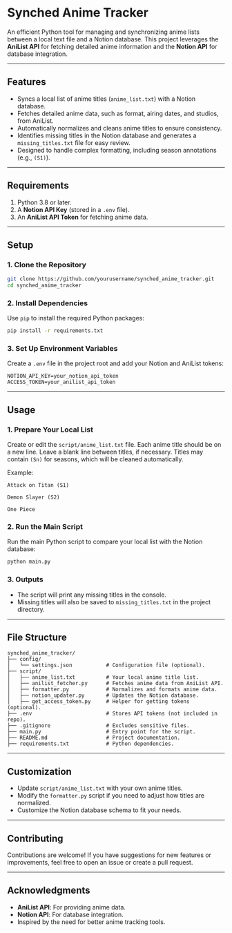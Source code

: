 
# **Synched Anime Tracker**

An efficient Python tool for managing and synchronizing anime lists between a local text file and a Notion database. This project leverages the **AniList API** for fetching detailed anime information and the **Notion API** for database integration.

---

## **Features**

- Syncs a local list of anime titles (`anime_list.txt`) with a Notion database.
- Fetches detailed anime data, such as format, airing dates, and studios, from AniList.
- Automatically normalizes and cleans anime titles to ensure consistency.
- Identifies missing titles in the Notion database and generates a `missing_titles.txt` file for easy review.
- Designed to handle complex formatting, including season annotations (e.g., `(S1)`).

---

## **Requirements**

1. Python 3.8 or later.
2. A **Notion API Key** (stored in a `.env` file).
3. An **AniList API Token** for fetching anime data.

---

## **Setup**

### 1. Clone the Repository
```bash
git clone https://github.com/yourusername/synched_anime_tracker.git
cd synched_anime_tracker
```

### 2. Install Dependencies
Use `pip` to install the required Python packages:
```bash
pip install -r requirements.txt
```

### 3. Set Up Environment Variables
Create a `.env` file in the project root and add your Notion and AniList tokens:
```
NOTION_API_KEY=your_notion_api_token
ACCESS_TOKEN=your_anilist_api_token
```

---

## **Usage**

### 1. Prepare Your Local List
Create or edit the `script/anime_list.txt` file. Each anime title should be on a new line. Leave a blank line between titles, if necessary. Titles may contain `(Sn)` for seasons, which will be cleaned automatically.

Example:
```
Attack on Titan (S1)

Demon Slayer (S2)

One Piece
```

### 2. Run the Main Script
Run the main Python script to compare your local list with the Notion database:
```bash
python main.py
```

### 3. Outputs
- The script will print any missing titles in the console.
- Missing titles will also be saved to `missing_titles.txt` in the project directory.

---

## **File Structure**

```
synched_anime_tracker/
├── config/
│   └── settings.json           # Configuration file (optional).
├── script/
│   ├── anime_list.txt          # Your local anime title list.
│   ├── anilist_fetcher.py      # Fetches anime data from AniList API.
│   ├── formatter.py            # Normalizes and formats anime data.
│   ├── notion_updater.py       # Updates the Notion database.
│   ├── get_access_token.py     # Helper for getting tokens (optional).
├── .env                        # Stores API tokens (not included in repo).
├── .gitignore                  # Excludes sensitive files.
├── main.py                     # Entry point for the script.
├── README.md                   # Project documentation.
├── requirements.txt            # Python dependencies.
```

---

## **Customization**

- Update `script/anime_list.txt` with your own anime titles.
- Modify the `formatter.py` script if you need to adjust how titles are normalized.
- Customize the Notion database schema to fit your needs.

---

## **Contributing**

Contributions are welcome! If you have suggestions for new features or improvements, feel free to open an issue or create a pull request.

---

## **Acknowledgments**

- **AniList API**: For providing anime data.
- **Notion API**: For database integration.
- Inspired by the need for better anime tracking tools.
